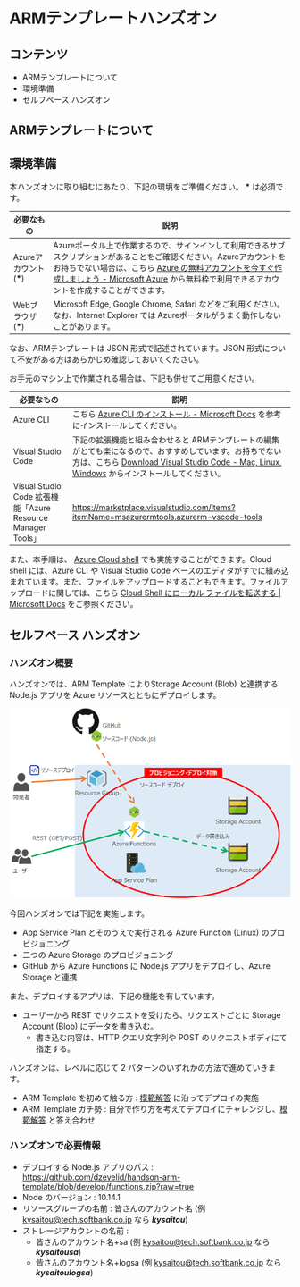 # ARMテンプレートハンズオン

## コンテンツ

- ARMテンプレートについて
- 環境準備
- セルフペース ハンズオン

## ARMテンプレートについて

## 環境準備

本ハンズオンに取り組むにあたり、下記の環境をご準備ください。 **\*** は必須です。

| 必要なもの | 説明 |
|----|----|
| Azureアカウント (**\***) | Azureポータル上で作業するので、サインインして利用できるサブスクリプションがあることをご確認ください。Azureアカウントをお持ちでない場合は、こちら [Azure の無料アカウントを今すぐ作成しましょう - Microsoft Azure](https://azure.microsoft.com/ja-jp/free/) から無料枠で利用できるアカウントを作成することができます。 |
| Webブラウザ (**\***) | Microsoft Edge, Google Chrome, Safari などをご利用ください。なお、Internet Explorer では Azureポータルがうまく動作しないことがあります。 |

なお、ARMテンプレートは JSON 形式で記述されています。JSON 形式について不安がある方はあらかじめ確認しておいてください。

お手元のマシン上で作業される場合は、下記も併せてご用意ください。

| 必要なもの | 説明 |
|----|----|
| Azure CLI | こちら [Azure CLI のインストール - Microsoft Docs](https://docs.microsoft.com/ja-jp/cli/azure/install-azure-cli?view=azure-cli-latest) を参考にインストールしてください。 |
| Visual Studio Code | 下記の拡張機能と組み合わせると ARMテンプレートの編集がとても楽になるので、おすすめしています。お持ちでない方は、こちら [Download Visual Studio Code - Mac, Linux, Windows](https://code.visualstudio.com/Download) からインストールしてください。 |
| Visual Studio Code 拡張機能「Azure Resource Manager Tools」 | https://marketplace.visualstudio.com/items?itemName=msazurermtools.azurerm-vscode-tools |

また、本手順は、 [Azure Cloud shell](https://docs.microsoft.com/ja-jp/azure/cloud-shell/overview) でも実施することができます。Cloud shell には、Azure CLI や Visual Studio Code ベースのエディタがすでに組み込まれています。また、ファイルをアップロードすることもできます。ファイルアップロードに関しては、こちら [Cloud Shell にローカル ファイルを転送する | Microsoft Docs](https://docs.microsoft.com/ja-jp/azure/cloud-shell/persisting-shell-storage#transfer-local-files-to-cloud-shell) をご参照ください。

## セルフペース ハンズオン

### ハンズオン概要

ハンズオンでは、ARM Template によりStorage Account (Blob) と連携する Node.js アプリを Azure リソースとともにデプロイします。

![Structure](./docs/images/readme_010.png)

今回ハンズオンでは下記を実施します。

- App Service Plan とそのうえで実行される Azure Function (Linux) のプロビジョニング
- 二つの Azure Storage のプロビジョニング
- GitHub から Azure Functions に Node.js アプリをデプロイし、Azure Storage と連携

また、デプロイするアプリは、下記の機能を有しています。

- ユーザーから REST でリクエストを受けたら、リクエストごとに Storage Account (Blob) にデータを書き込む。
    - 書き込む内容は、HTTP クエリ文字列や POST のリクエストボディにて指定する。

ハンズオンは、レベルに応じて 2 パターンのいずれかの方法で進めていきます。

- ARM Template を初めて触る方 : [模範解答](./docs/SampleAnswer.md) に沿ってデプロイの実施
- ARM Template ガチ勢 : 自分で作り方を考えてデプロイにチャレンジし、[模範解答](./docs/SampleAnswer.md) と答え合わせ

### ハンズオンで必要情報

- デプロイする Node.js アプリのパス : https://github.com/dzeyelid/handson-arm-template/blob/develop/functions.zip?raw=true
- Node のバージョン : 10.14.1
- リソースグループの名前 : 皆さんのアカウント名 (例 kysaitou@tech.softbank.co.jp なら ***kysaitou***)
- ストレージアカウントの名前 :
    - 皆さんのアカウント名+sa  (例 kysaitou@tech.softbank.co.jp なら ***kysaitousa***)
    - 皆さんのアカウント名+logsa  (例 kysaitou@tech.softbank.co.jp なら ***kysaitoulogsa***)